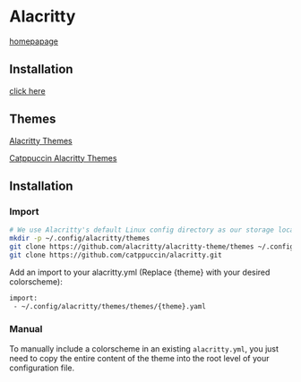 # Alacritty

[homepapage](https://github.com/alacritty/alacritty)

## Installation

[click here](https://github.com/alacritty/alacritty/blob/master/INSTALL.md)

## Themes

[Alacritty Themes](https://github.com/alacritty/alacritty-theme)

[Catppuccin Alacritty Themes](https://github.com/catppuccin/alacritty)

## Installation

### Import

```bash
# We use Alacritty's default Linux config directory as our storage location here.
mkdir -p ~/.config/alacritty/themes
git clone https://github.com/alacritty/alacritty-theme/themes ~/.config/alacritty/themes
git clone https://github.com/catppuccin/alacritty.git
```

Add an import to your alacritty.yml (Replace {theme} with your desired colorscheme):

```bash
import:
 - ~/.config/alacritty/themes/themes/{theme}.yaml
```

### Manual

To manually include a colorscheme in an existing `alacritty.yml`, you just need to copy the entire content of the theme into the root level of your configuration file.